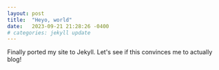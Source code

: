 ```yaml
---
layout: post
title:  "Heyo, world"
date:   2023-09-21 21:28:26 -0400
# categories: jekyll update
---
```

Finally ported my site to Jekyll. Let's see if this convinces me to actually blog!
